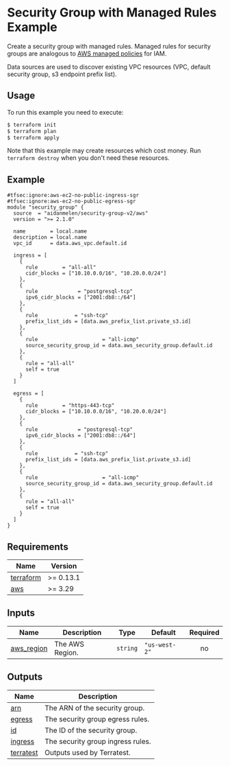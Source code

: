 # Security Group with Managed Rules Example

Create a security group with managed rules. Managed rules for security groups are analogous to [AWS managed policies](https://docs.aws.amazon.com/IAM/latest/UserGuide/access_policies_managed-vs-inline.html#aws-managed-policies) for IAM.

Data sources are used to discover existing VPC resources (VPC, default security group, s3 endpoint prefix list).

## Usage

To run this example you need to execute:

```bash
$ terraform init
$ terraform plan
$ terraform apply
```

Note that this example may create resources which cost money. Run `terraform destroy` when you don't need these resources.

<!-- BEGINNING OF PRE-COMMIT-TERRAFORM DOCS HOOK -->

## Example

```hcl
#tfsec:ignore:aws-ec2-no-public-ingress-sgr
#tfsec:ignore:aws-ec2-no-public-egress-sgr
module "security_group" {
  source  = "aidanmelen/security-group-v2/aws"
  version = ">= 2.1.0"

  name        = local.name
  description = local.name
  vpc_id      = data.aws_vpc.default.id

  ingress = [
    {
      rule        = "all-all"
      cidr_blocks = ["10.10.0.0/16", "10.20.0.0/24"]
    },
    {
      rule             = "postgresql-tcp"
      ipv6_cidr_blocks = ["2001:db8::/64"]
    },
    {
      rule            = "ssh-tcp"
      prefix_list_ids = [data.aws_prefix_list.private_s3.id]
    },
    {
      rule                     = "all-icmp"
      source_security_group_id = data.aws_security_group.default.id
    },
    {
      rule = "all-all"
      self = true
    }
  ]

  egress = [
    {
      rule        = "https-443-tcp"
      cidr_blocks = ["10.10.0.0/16", "10.20.0.0/24"]
    },
    {
      rule             = "postgresql-tcp"
      ipv6_cidr_blocks = ["2001:db8::/64"]
    },
    {
      rule            = "ssh-tcp"
      prefix_list_ids = [data.aws_prefix_list.private_s3.id]
    },
    {
      rule                     = "all-icmp"
      source_security_group_id = data.aws_security_group.default.id
    },
    {
      rule = "all-all"
      self = true
    }
  ]
}
```

## Requirements

| Name | Version |
|------|---------|
| <a name="requirement_terraform"></a> [terraform](#requirement\_terraform) | >= 0.13.1 |
| <a name="requirement_aws"></a> [aws](#requirement\_aws) | >= 3.29 |
## Inputs

| Name | Description | Type | Default | Required |
|------|-------------|------|---------|:--------:|
| <a name="input_aws_region"></a> [aws\_region](#input\_aws\_region) | The AWS Region. | `string` | `"us-west-2"` | no |
## Outputs

| Name | Description |
|------|-------------|
| <a name="output_arn"></a> [arn](#output\_arn) | The ARN of the security group. |
| <a name="output_egress"></a> [egress](#output\_egress) | The security group egress rules. |
| <a name="output_id"></a> [id](#output\_id) | The ID of the security group. |
| <a name="output_ingress"></a> [ingress](#output\_ingress) | The security group ingress rules. |
| <a name="output_terratest"></a> [terratest](#output\_terratest) | Outputs used by Terratest. |
<!-- END OF PRE-COMMIT-TERRAFORM DOCS HOOK -->
